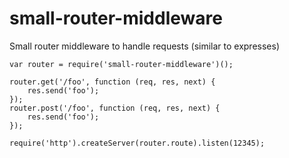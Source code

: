 # small-router-middleware

Small router middleware to handle requests (similar to expresses) 

```
var router = require('small-router-middleware')();

router.get('/foo', function (req, res, next) {
	res.send('foo');
});
router.post('/foo', function (req, res, next) {
	res.send('foo');
});

require('http').createServer(router.route).listen(12345);
```

